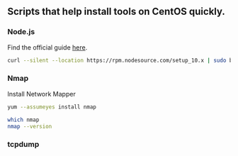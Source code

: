 
## Scripts that help install tools on CentOS quickly. 

### Node.js

Find the official guide [here](https://nodejs.org/en/download/package-manager/#enterprise-linux-and-fedora "Red Hat® Enterprise Linux® / RHEL, CentOS and Fedora").

```bash
curl --silent --location https://rpm.nodesource.com/setup_10.x | sudo bash -
```

### Nmap 

Install Network Mapper 
 
```bash
yum --assumeyes install nmap

which nmap
nmap --version
```
 
### tcpdump
